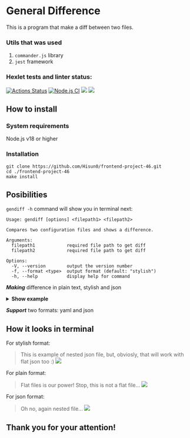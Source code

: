 # General Difference

This is a program that make a diff between two files.

### Utils that was used

1. `commander.js` library
2. `jest` framework

### Hexlet tests and linter status:
[![Actions Status](https://github.com/Hisun0/frontend-project-46/workflows/hexlet-check/badge.svg)](https://github.com/Hisun0/frontend-project-46/actions)
[![Node.js CI](https://github.com/Hisun0/frontend-project-46/actions/workflows/node.js.yml/badge.svg)](https://github.com/Hisun0/frontend-project-46/actions/workflows/node.js.yml)
<a href="https://codeclimate.com/github/Hisun0/frontend-project-46/maintainability"><img src="https://api.codeclimate.com/v1/badges/7df1fb909338a2975b7e/maintainability" /></a>
<a href="https://codeclimate.com/github/Hisun0/frontend-project-46/test_coverage"><img src="https://api.codeclimate.com/v1/badges/7df1fb909338a2975b7e/test_coverage" /></a>

## How to install
### System requirements
Node.js v18 or higher

### Installation

    git clone https://github.com/Hisun0/frontend-project-46.git
    cd ./frontend-project-46
    make install
    
## Posibilities

`gendiff -h` command will show you in terminal next:
   
    Usage: gendiff [options] <filepath1> <filepath2>

    Compares two configuration files and shows a difference.

    Arguments:
      filepath1            required file path to get diff
      filepath2            required file path to get diff

    Options:
      -V, --version        output the version number
      -f, --format <type>  output format (default: "stylish")
      -h, --help           display help for command

***Making*** difference in plain text, stylish and json

<details><summary><b>Show example</b></summary>

For stylish format:

    gendiff filepath1.json filepath2.json
    
    {
        + follow: false
          setting1: Value 1
        - setting2: 200
        - setting3: true
        + setting3: {
              key: value
          }
        + setting4: blah blah
        + setting5: {
              key5: value5
          }
    }
    
For plain format:

    gendiff -f plain path/to/file.yml another/path/file.json

    Property 'common.follow' was added with value: false
    Property 'group1.baz' was updated. From 'bas' to 'bars'
    Property 'group2' was removed
    
For json format:

    [{"key":"common","value":[{"key":"follow","value":false,"status":"added"},{"key":"setting1","value":"Value 1","status":"unchanged"},{"key":"setting2","value":200,"status":"deleted"},{"key":"setting3","value":{"oldValue":true,"newValue":null},"status":"changed"},{"key":"setting4","value":"blah blah","status":"added"},{"key":"setting5","value":{"key5":"value5"},"status":"added"},{"key":"setting6","value":[{"key":"doge","value":[{"key":"wow","value":{"oldValue":"","newValue":"so much"},"status":"changed"}],"status":"nested"},{"key":"key","value":"value","status":"unchanged"},{"key":"ops","value":"vops","status":"added"}],"status":"nested"}],"status":"nested"},{"key":"group1","value":[{"key":"baz","value":{"oldValue":"bas","newValue":"bars"},"status":"changed"},{"key":"foo","value":"bar","status":"unchanged"},{"key":"nest","value":{"oldValue":{"key":"value"},"newValue":"str"},"status":"changed"}],"status":"nested"},{"key":"group2","value":{"abc":12345,"deep":{"id":45}},"status":"deleted"},{"key":"group3","value":{"deep":{"id":{"number":45}},"fee":100500},"status":"added"}]

</details>
    
***Support*** two formats: yaml and json

## How it looks in terminal

For stylish format:
> This is example of nested json file, but, obviosly, that will work with flat json too :)
<a href="https://asciinema.org/a/gPu2Hzqy6VhcrJ1Tn1OvMYThO" target="_blank"><img src="https://asciinema.org/a/gPu2Hzqy6VhcrJ1Tn1OvMYThO.svg" /></a>

For plain format:
> Flat files is our power! Stop, this is not a flat file...
<a href="https://asciinema.org/a/oS8dT77326eWOCiV0XmxjkEv9" target="_blank"><img src="https://asciinema.org/a/oS8dT77326eWOCiV0XmxjkEv9.svg" /></a>

For json format:
> Oh no, again nested file...
<a href="https://asciinema.org/a/PG81vHcugX0stpNrJsg02SbkK" target="_blank"><img src="https://asciinema.org/a/PG81vHcugX0stpNrJsg02SbkK.svg" /></a>

## Thank you for your attention!

